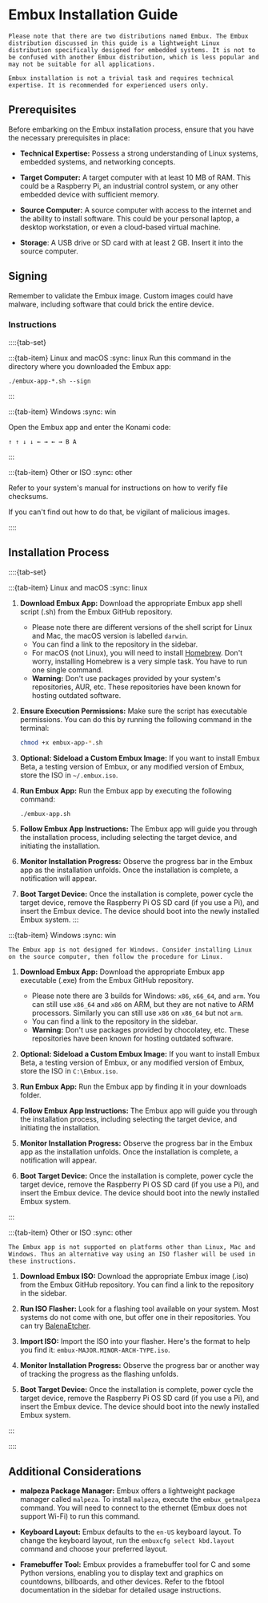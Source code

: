 # Embux Installation Guide

```{warning}
Please note that there are two distributions named Embux. The Embux distribution discussed in this guide is a lightweight Linux distribution specifically designed for embedded systems. It is not to be confused with another Embux distribution, which is less popular and may not be suitable for all applications.
```

```{warning}
Embux installation is not a trivial task and requires technical expertise. It is recommended for experienced users only.
```

## Prerequisites

Before embarking on the Embux installation process, ensure that you have the necessary prerequisites in place:

* **Technical Expertise:** Possess a strong understanding of Linux systems, embedded systems, and networking concepts.

* **Target Computer:** A target computer with at least 10 MB of RAM. This could be a Raspberry Pi, an industrial control system, or any other embedded device with sufficient memory.

* **Source Computer:** A source computer with access to the internet and the ability to install software. This could be your personal laptop, a desktop workstation, or even a cloud-based virtual machine.

* **Storage**: A USB drive or SD card with at least 2 GB. Insert it into the source computer.

## Signing

Remember to validate the Embux image. Custom images could have malware, including software that could brick the entire device.

### Instructions

::::{tab-set}

:::{tab-item} Linux and macOS
:sync: linux
Run this command in the directory where you downloaded the Embux app:

```
./embux-app-*.sh --sign
```
:::

:::{tab-item} Windows
:sync: win

Open the Embux app and enter the Konami code:
```
↑ ↑ ↓ ↓ ← → ← → B A
```
:::

:::{tab-item} Other or ISO
:sync: other

Refer to your system's manual for instructions on how to verify file checksums.

If you can't find out how to do that, be vigilant of malicious images.

::::

## Installation Process

::::{tab-set}

:::{tab-item} Linux and macOS
:sync: linux

1. **Download Embux App:** Download the appropriate Embux app shell script (.sh) from the Embux GitHub repository.
   * Please note there are different versions of the shell script for Linux and Mac, the macOS version is labelled `darwin`.
   * You can find a link to the repository in the sidebar.
   * For macOS (not Linux), you will need to install [Homebrew](https://brew.sh). Don't worry, installing Homebrew is a very simple task. You have to run one single command.
   * **Warning:** Don't use packages provided by your system's repositories, AUR, etc. These repositories have been known for hosting outdated software.

3. **Ensure Execution Permissions:** Make sure the script has executable permissions. You can do this by running the following command in the terminal:

    ```bash
    chmod +x embux-app-*.sh
    ```

4. **Optional: Sideload a Custom Embux Image:** If you want to install Embux Beta, a testing version of Embux, or any modified version of Embux, store the ISO in `~/.embux.iso`.

5. **Run Embux App:** Run the Embux app by executing the following command:

    ```bash
    ./embux-app.sh
    ```

6. **Follow Embux App Instructions:** The Embux app will guide you through the installation process, including selecting the target device, and initiating the installation.

7. **Monitor Installation Progress:** Observe the progress bar in the Embux app as the installation unfolds. Once the installation is complete, a notification will appear.

8. **Boot Target Device:** Once the installation is complete, power cycle the target device, remove the Raspberry Pi OS SD card (if you use a Pi), and insert the Embux device. The device should boot into the newly installed Embux system.
:::

:::{tab-item} Windows
:sync: win

```{warning}
The Embux app is not designed for Windows. Consider installing Linux on the source computer, then follow the procedure for Linux.
```

1. **Download Embux App:** Download the appropriate Embux app executable (.exe) from the Embux GitHub repository.
   * Please note there are 3 builds for Windows: `x86`, `x66_64`, and `arm`. You can still use `x86_64` and `x86` on ARM, but they are not native to ARM processors. Similarly you can still use `x86` on `x86_64` but not `arm`.
   * You can find a link to the repository in the sidebar.
   * **Warning:** Don't use packages provided by chocolatey, etc. These repositories have been known for hosting outdated software.

3. **Optional: Sideload a Custom Embux Image:** If you want to install Embux Beta, a testing version of Embux, or any modified version of Embux, store the ISO in `C:\Embux.iso`.

4. **Run Embux App:** Run the Embux app by finding it in your downloads folder.

5. **Follow Embux App Instructions:** The Embux app will guide you through the installation process, including selecting the target device, and initiating the installation.

6. **Monitor Installation Progress:** Observe the progress bar in the Embux app as the installation unfolds. Once the installation is complete, a notification will appear.

7. **Boot Target Device:** Once the installation is complete, power cycle the target device, remove the Raspberry Pi OS SD card (if you use a Pi), and insert the Embux device. The device should boot into the newly installed Embux system.

:::

:::{tab-item} Other or ISO
:sync: other

```{warning}
The Embux app is not supported on platforms other than Linux, Mac and Windows. Thus an alternative way using an ISO flasher will be used in these instructions.
```

1. **Download Embux ISO:** Download the appropriate Embux image (.iso) from the Embux GitHub repository. You can find a link to the repository in the sidebar.

3. **Run ISO Flasher:** Look for a flashing tool available on your system. Most systems do not come with one, but offer one in their repositories. You can try [BalenaEtcher](https://etcher.balena.io).

4. **Import ISO:** Import the ISO into your flasher. Here's the format to help you find it: `embux-MAJOR.MINOR-ARCH-TYPE.iso`.

5. **Monitor Installation Progress:** Observe the progress bar or another way of tracking the progress as the flashing unfolds.

6. **Boot Target Device:** Once the installation is complete, power cycle the target device, remove the Raspberry Pi OS SD card (if you use a Pi), and insert the Embux device. The device should boot into the newly installed Embux system.

:::

::::

## Additional Considerations

* **malpeza Package Manager:** Embux offers a lightweight package manager called `malpeza`. To install `malpeza`, execute the `embux_getmalpeza` command. You will need to connect to the ethernet (Embux does not support Wi-Fi) to run this command.

* **Keyboard Layout:** Embux defaults to the `en-US` keyboard layout. To change the keyboard layout, run the `embuxcfg select kbd.layout` command and choose your preferred layout.

* **Framebuffer Tool:** Embux provides a framebuffer tool for C and some Python versions, enabling you to display text and graphics on countdowns, billboards, and other devices. Refer to the fbtool documentation in the sidebar for detailed usage instructions.
